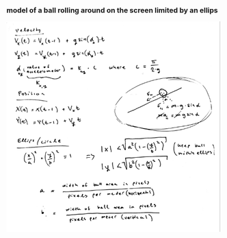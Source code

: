 ### model of a ball rolling around on the screen limited by an ellips

<img src="https://github.com/JDavidsson/ballphysics/blob/master/notes.png" width="500">
